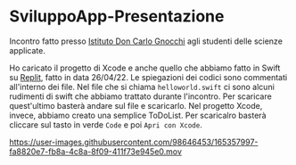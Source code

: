 # SviluppoApp-Presentazione
Incontro fatto presso [Istituto Don Carlo Gnocchi](https://www.liceodongnocchi.eu) agli studenti delle scienze applicate.

Ho caricato il progetto di Xcode e anche quello che abbiamo fatto in Swift su [Replit](https://replit.com/~), fatto in data 26/04/22. Le spiegazioni dei codici sono commentati all'interno dei file. Nel file che si chiama ```helloworld.swift``` ci sono alcuni rudimenti di swift che abbiamo trattato durante l'incontro. Per scaricare quest'ultimo basterà andare sul file e scaricarlo. Nel progetto Xcode, invece, abbiamo creato una semplice ToDoList. Per scaricalro basterà cliccare sul tasto in verde ```Code``` e poi ```Apri con Xcode```.

https://user-images.githubusercontent.com/98646453/165357997-fa8820e7-fb8a-4c8a-8f09-411f73e945e0.mov

